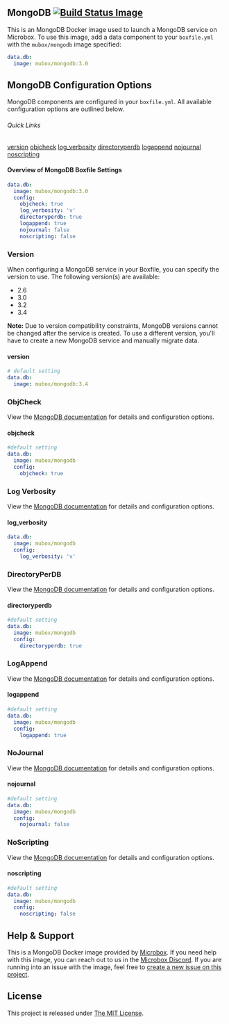 ## MongoDB [![Build Status Image](https://github.com/mu-box/microbox-docker-mongodb/actions/workflows/ci.yaml/badge.svg)](https://github.com/mu-box/microbox-docker-mongodb/actions)

This is an MongoDB Docker image used to launch a MongoDB service on Microbox. To use this image, add a data component to your `boxfile.yml` with the `mubox/mongodb` image specified:

```yaml
data.db:
  image: mubox/mongodb:3.0
```

## MongoDB Configuration Options
MongoDB components are configured in your `boxfile.yml`. All available configuration options are outlined below.

###### Quick Links
[version](#version)
[objcheck](#objcheck)
[log\_verbosity](#log-verbosity)
[directoryperdb](#directoryperdb)
[logappend](#logappend)
[nojournal](#nojournal)
[noscripting](#noscripting)

#### Overview of MongoDB Boxfile Settings
```yaml
data.db:
  image: mubox/mongodb:3.0
  config:
    objcheck: true
    log_verbosity: 'v'
    directoryperdb: true
    logappend: true
    nojournal: false
    noscripting: false
```

### Version
When configuring a MongoDB service in your Boxfile, you can specify the version to use. The following version(s) are available:

- 2.6
- 3.0
- 3.2
- 3.4

**Note:** Due to version compatibility constraints, MongoDB versions cannot be changed after the service is created. To use a different version, you'll have to create a new MongoDB service and manually migrate data.

#### version
```yaml
# default setting
data.db:
  image: mubox/mongodb:3.4
```

### ObjCheck
View the [MongoDB documentation](http://docs.mongodb.org/manual/reference/configuration-options/#diaglog) for details and configuration options.

#### objcheck
```yaml
#default setting
data.db:
  image: mubox/mongodb
  config:
    objcheck: true
```

### Log Verbosity
View the [MongoDB documentation](http://docs.mongodb.org/manual/reference/configuration-options/#verbose) for details and configuration options.

#### log\_verbosity
```yaml
data.db:
  image: mubox/mongodb
  config:
    log_verbosity: 'v'
```

### DirectoryPerDB
View the [MongoDB documentation](http://docs.mongodb.org/manual/reference/configuration-options/#directoryperdb) for details and configuration options.

#### directoryperdb
```yaml
#default setting
data.db:
  image: mubox/mongodb
  config:
    directoryperdb: true
```

### LogAppend
View the [MongoDB documentation](http://docs.mongodb.org/manual/reference/configuration-options/#logappend) for details and configuration options.

#### logappend
```yaml
#default setting
data.db:
  image: mubox/mongodb
  config:
    logappend: true
```

### NoJournal
View the [MongoDB documentation](http://docs.mongodb.org/manual/reference/configuration-options/#nojournal) for details and configuration options.

#### nojournal
```yaml
#default setting
data.db:
  image: mubox/mongodb
  config:
    nojournal: false
```

### NoScripting
View the [MongoDB documentation](http://docs.mongodb.org/manual/reference/configuration-options/#noscripting) for details and configuration options.

#### noscripting
```yaml
#default setting
data.db:
  image: mubox/mongodb
  config:
    noscripting: false
```

## Help & Support
This is a MongoDB Docker image provided by [Microbox](http://microbox.cloud). If you need help with this image, you can reach out to us in the [Microbox Discord](https://discord.gg/MCDdHfy). If you are running into an issue with the image, feel free to [create a new issue on this project](https://github.com/mu-box/microbox-docker-mongodb/issues/new).

## License

This project is released under [The MIT License](http://opensource.org/licenses/MIT).
